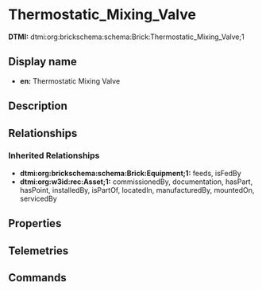 # Thermostatic_Mixing_Valve
**DTMI:** dtmi:org:brickschema:schema:Brick:Thermostatic_Mixing_Valve;1
## Display name
- **en:** Thermostatic Mixing Valve
## Description
## Relationships
### Inherited Relationships
* **dtmi:org:brickschema:schema:Brick:Equipment;1:** feeds, isFedBy
* **dtmi:org:w3id:rec:Asset;1:** commissionedBy, documentation, hasPart, hasPoint, installedBy, isPartOf, locatedIn, manufacturedBy, mountedOn, servicedBy
## Properties
## Telemetries
## Commands
